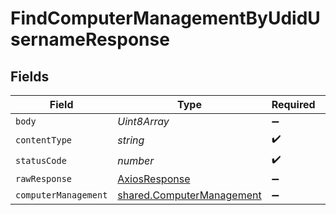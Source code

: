 # FindComputerManagementByUdidUsernameResponse


## Fields

| Field                                                                  | Type                                                                   | Required                                                               | Description                                                            |
| ---------------------------------------------------------------------- | ---------------------------------------------------------------------- | ---------------------------------------------------------------------- | ---------------------------------------------------------------------- |
| `body`                                                                 | *Uint8Array*                                                           | :heavy_minus_sign:                                                     | N/A                                                                    |
| `contentType`                                                          | *string*                                                               | :heavy_check_mark:                                                     | N/A                                                                    |
| `statusCode`                                                           | *number*                                                               | :heavy_check_mark:                                                     | N/A                                                                    |
| `rawResponse`                                                          | [AxiosResponse](https://axios-http.com/docs/res_schema)                | :heavy_minus_sign:                                                     | N/A                                                                    |
| `computerManagement`                                                   | [shared.ComputerManagement](../../models/shared/computermanagement.md) | :heavy_minus_sign:                                                     | OK                                                                     |